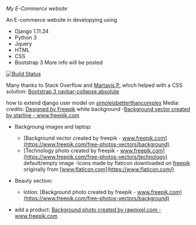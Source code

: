 *My E-Commerce website*

An E-commerce website in developying using 
 - Django 1.11.24
 - Python 3
 - Jquery
 - HTML
 - CSS
 - Bootstrap 3
More info will be posted

[![Build Status](https://travis-ci.com/SalvatoreFiengo/myecommerce.svg?branch=master)](https://travis-ci.com/SalvatoreFiengo/myecommerce)

Many thanks to Stack Overflow and [Martavis P.](https://stackoverflow.com/users/2693236/martavis-p) which helped with a CSS solution: 
[Bootstrap 3 navbar-collapse absolute](https://stackoverflow.com/questions/23403923/make-bootstrap-3-collapsed-menu-overlay-page) 

how to extend django user model on [simpleisbetterthancomplex](https://simpleisbetterthancomplex.com/tutorial/2016/07/22/how-to-extend-django-user-model.html)
Media:
    credits:
    <a href="http://www.freepik.com">Designed by Freepik</a>
    white background 
    -<a href="https://www.freepik.com/free-photos-vectors/background">Background vector created by starline - www.freepik.com</a>
- Backgroung images and laptop:
    - [Background vector created by freepik - www.freepik.com](https://www.freepik.com/free-photos-vectors/background)
    - [Technology photo created by freepik - www.freepik.com](https://www.freepik.com/free-photos-vectors/technology)
    default/empty image
    -Icons made by flaticon downloaded on  [freepik](https://www.flaticon.com/authors/freepik) originally from [www.flaticon.com](https://www.flaticon.com/)

- Beauty section: 
    - lotion:
        [Background photo created by freepik - www.freepik.com](https://www.freepik.com/free-photos-vectors/background)
- add a product: 
<a href="https://www.freepik.com/free-photos-vectors/background">Background photo created by rawpixel.com - www.freepik.com</a>